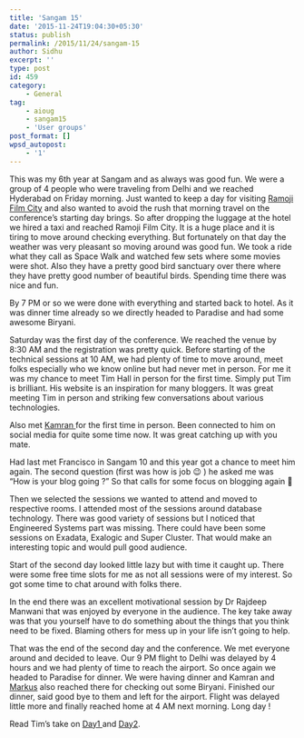 ```yaml
---
title: 'Sangam 15'
date: '2015-11-24T19:04:30+05:30'
status: publish
permalink: /2015/11/24/sangam-15
author: Sidhu
excerpt: ''
type: post
id: 459
category:
    - General
tag:
    - aioug
    - sangam15
    - 'User groups'
post_format: []
wpsd_autopost:
    - '1'
---
```

This was my 6th year at Sangam and as always was good fun. We were a group of 4 people who were traveling from Delhi and we reached Hyderabad on Friday morning. Just wanted to keep a day for visiting [Ramoji Film City](http://ramojifilmcity.com/) and also wanted to avoid the rush that morning travel on the conference’s starting day brings. So after dropping the luggage at the hotel we hired a taxi and reached Ramoji Film City. It is a huge place and it is tiring to move around checking everything. But fortunately on that day the weather was very pleasant so moving around was good fun. We took a ride what they call as Space Walk and watched few sets where some movies were shot. Also they have a pretty good bird sanctuary over there where they have pretty good number of beautiful birds. Spending time there was nice and fun.

By 7 PM or so we were done with everything and started back to hotel. As it was dinner time already so we directly headed to Paradise and had some awesome Biryani.

Saturday was the first day of the conference. We reached the venue by 8:30 AM and the registration was pretty quick. Before starting of the technical sessions at 10 AM, we had plenty of time to move around, meet folks especially who we know online but had never met in person. For me it was my chance to meet Tim Hall in person for the first time. Simply put Tim is brilliant. His website is an inspiration for many bloggers. It was great meeting Tim in person and striking few conversations about various technologies.

Also met [Kamran ](http://kamranagayev.com/)for the first time in person. Been connected to him on social media for quite some time now. It was great catching up with you mate.

Had last met Francisco in Sangam 10 and this year got a chance to meet him again. The second question (first was how is job 😉 ) he asked me was “How is your blog going ?” So that calls for some focus on blogging again 🙂

Then we selected the sessions we wanted to attend and moved to respective rooms. I attended most of the sessions around database technology. There was good variety of sessions but I noticed that Engineered Systems part was missing. There could have been some sessions on Exadata, Exalogic and Super Cluster. That would make an interesting topic and would pull good audience.

Start of the second day looked little lazy but with time it caught up. There were some free time slots for me as not all sessions were of my interest. So got some time to chat around with folks there.

In the end there was an excellent motivational session by Dr Rajdeep Manwani that was enjoyed by everyone in the audience. The key take away was that you yourself have to do something about the things that you think need to be fixed. Blaming others for mess up in your life isn’t going to help.

That was the end of the second day and the conference. We met everyone around and decided to leave. Our 9 PM flight to Delhi was delayed by 4 hours and we had plenty of time to reach the airport. So once again we headed to Paradise for dinner. We were having dinner and Kamran and [Markus](https://twitter.com/oracleracpm) also reached there for checking out some Biryani. Finished our dinner, said good bye to them and left for the airport. Flight was delayed little more and finally reached home at 4 AM next morning. Long day !

Read Tim’s take on [Day1 ](https://oracle-base.com/blog/2015/11/22/aioug-sangam15-day-1/)and [Day2](https://oracle-base.com/blog/2015/11/22/aioug-sangam15-day-2/).